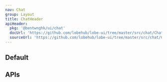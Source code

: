 ```yaml
---
nav: Chat
group: Layout
title: ChatHeader
apiHeader:
  pkg: '@bentwnghk/ui/chat'
  docUrl: 'https://github.com/lobehub/lobe-ui/tree/master/src/chat/ChatHeader/index.md'
  sourceUrl: 'https://github.com/lobehub/lobe-ui/tree/master/src/chat/ChatHeader/index.tsx'
---
```


## Default

<code src="./demos/index.tsx" nopadding></code>

## APIs

<API></API>
